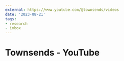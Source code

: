 ```yaml
---
external: https://www.youtube.com/@townsends/videos
date: '2023-08-21'
tags:
- research
- inbox
---
```


# Townsends - YouTube
